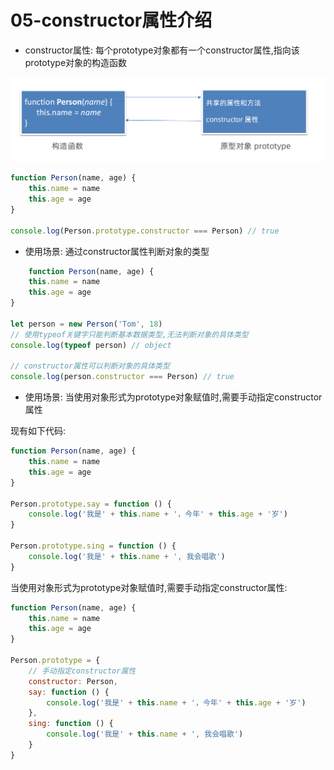 # 05-constructor属性介绍

- constructor属性: 每个prototype对象都有一个constructor属性,指向该prototype对象的构造函数

![constructor属性的指向](./img/constructor属性的指向.png)

```javascript
function Person(name, age) {
    this.name = name
    this.age = age
}

console.log(Person.prototype.constructor === Person) // true
```

- 使用场景: 通过constructor属性判断对象的类型

```javascript
    function Person(name, age) {
    this.name = name
    this.age = age
}

let person = new Person('Tom', 18)
// 使用typeof关键字只能判断基本数据类型,无法判断对象的具体类型
console.log(typeof person) // object

// constructor属性可以判断对象的具体类型
console.log(person.constructor === Person) // true
```

- 使用场景: 当使用对象形式为prototype对象赋值时,需要手动指定constructor属性

现有如下代码:

```javascript
function Person(name, age) {
    this.name = name
    this.age = age
}

Person.prototype.say = function () {
    console.log('我是' + this.name + '，今年' + this.age + '岁')
}

Person.prototype.sing = function () {
    console.log('我是' + this.name + ', 我会唱歌')
}
```

当使用对象形式为prototype对象赋值时,需要手动指定constructor属性:

```javascript
function Person(name, age) {
    this.name = name
    this.age = age
}

Person.prototype = {
    // 手动指定constructor属性
    constructor: Person,
    say: function () {
        console.log('我是' + this.name + '，今年' + this.age + '岁')
    },
    sing: function () {
        console.log('我是' + this.name + ', 我会唱歌')
    }
}
```
